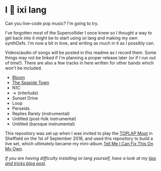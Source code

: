 # I 💚 ixi lang

Can you live-code pop music? I'm going to try.

I've forgotten most of the Supercollider I once knew so I thought a way to get back into it might be to start using ixi lang and making my own synthDefs. I'm now a bit in love, and writing as much in it as I possibly can. 

Videos/audio of songs will be posted in this readme as I record them. Some things may not be linked if I'm planning a proper release later (or if I run out of time!). There are also a few tracks in here written for other bands which won't be included.

- [Bloom](https://www.youtube.com/watch?v=MJSRAuPQoA8)
- [The Seaside Town](https://www.youtube.com/watch?v=NAyDQdjcNq0)
- N1C
- -> (interlude)
- Sunset Drive
- Loop
- Perseids
- Replies Rarely (instrumental)
- Untitled (post-folk instrumental)
- Untitled (baroque instrumental)

This repository was set up when I was invited to play the [TOPLAP Moot](https://toplap.org/moot2018/) in Sheffield on the 1st of September 2018, and used this repository to build a live set, which ultimately became my mini-album [Tell Me I Can Fix This On My Own](https://github.com/emmawinston/tell-me-i-can-fix-this-on-my-own).

*If you are having difficulty installing ixi lang yourself, have a look at my [tips and tricks blog post](https://emmawinston.me/2018/07/18/installing-ixi-lang/).*
